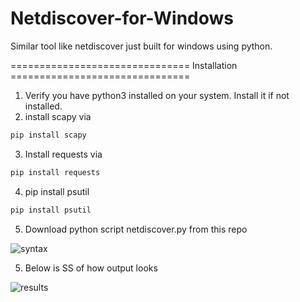 # Netdiscover-for-Windows
Similar tool like netdiscover just built for windows using python.


=============================== Installation ===============================

1. Verify you have python3 installed on your system. Install it if not installed.
2. install scapy via 
```markdown
pip install scapy
``` 
3. Install requests via 
```markdown
pip install requests
```
4. pip install psutil
```markdown
pip install psutil
```
5. Download python script netdiscover.py from this repo 

![syntax](https://github.com/user-attachments/assets/9c2a7bd2-5a13-4f1a-9523-ea399693b06a)


5. Below is SS of how output looks

![results](https://github.com/user-attachments/assets/3dec7b0c-66a1-49a0-9c5e-b8f4229e5e63)

